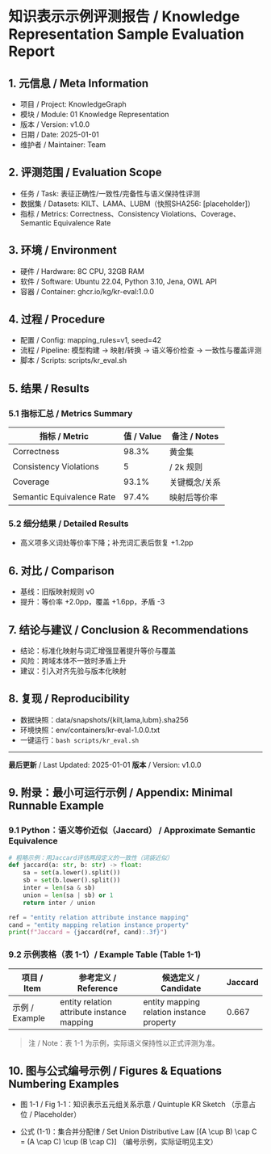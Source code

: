 # 知识表示示例评测报告 / Knowledge Representation Sample Evaluation Report

## 1. 元信息 / Meta Information

- 项目 / Project: KnowledgeGraph
- 模块 / Module: 01 Knowledge Representation
- 版本 / Version: v1.0.0
- 日期 / Date: 2025-01-01
- 维护者 / Maintainer: Team

## 2. 评测范围 / Evaluation Scope

- 任务 / Task: 表征正确性/一致性/完备性与语义保持性评测
- 数据集 / Datasets: KILT、LAMA、LUBM（快照SHA256: [placeholder]）
- 指标 / Metrics: Correctness、Consistency Violations、Coverage、Semantic Equivalence Rate

## 3. 环境 / Environment

- 硬件 / Hardware: 8C CPU, 32GB RAM
- 软件 / Software: Ubuntu 22.04, Python 3.10, Jena, OWL API
- 容器 / Container: ghcr.io/kg/kr-eval:1.0.0

## 4. 过程 / Procedure

- 配置 / Config: mapping_rules=v1, seed=42
- 流程 / Pipeline: 模型构建 → 映射/转换 → 语义等价检查 → 一致性与覆盖评测
- 脚本 / Scripts: scripts/kr_eval.sh

## 5. 结果 / Results

### 5.1 指标汇总 / Metrics Summary

| 指标 / Metric | 值 / Value | 备注 / Notes |
|---------------|-----------|--------------|
| Correctness | 98.3% | 黄金集 |
| Consistency Violations | 5 | / 2k 规则 |
| Coverage | 93.1% | 关键概念/关系 |
| Semantic Equivalence Rate | 97.4% | 映射后等价率 |

### 5.2 细分结果 / Detailed Results

- 高义项多义词处等价率下降；补充词汇表后恢复 +1.2pp

## 6. 对比 / Comparison

- 基线：旧版映射规则 v0
- 提升：等价率 +2.0pp，覆盖 +1.6pp，矛盾 -3

## 7. 结论与建议 / Conclusion & Recommendations

- 结论：标准化映射与词汇增强显著提升等价与覆盖
- 风险：跨域本体不一致时矛盾上升
- 建议：引入对齐先验与版本化映射

## 8. 复现 / Reproducibility

- 数据快照：data/snapshots/{kilt,lama,lubm}.sha256
- 环境快照：env/containers/kr-eval-1.0.0.txt
- 一键运行：`bash scripts/kr_eval.sh`

---

**最后更新** / Last Updated: 2025-01-01
**版本** / Version: v1.0.0

## 9. 附录：最小可运行示例 / Appendix: Minimal Runnable Example

### 9.1 Python：语义等价近似（Jaccard） / Approximate Semantic Equivalence

```python
# 粗略示例：用Jaccard评估两段定义的一致性（词袋近似）
def jaccard(a: str, b: str) -> float:
    sa = set(a.lower().split())
    sb = set(b.lower().split())
    inter = len(sa & sb)
    union = len(sa | sb) or 1
    return inter / union

ref = "entity relation attribute instance mapping"
cand = "entity mapping relation instance property"
print(f"Jaccard ≈ {jaccard(ref, cand):.3f}")
```

### 9.2 示例表格（表 1-1）/ Example Table (Table 1-1)

| 项目 / Item | 参考定义 / Reference | 候选定义 / Candidate | Jaccard |
|-------------|----------------------|----------------------|---------|
| 示例 / Example | entity relation attribute instance mapping | entity mapping relation instance property | 0.667 |

> 注 / Note：表 1-1 为示例，实际语义保持性以正式评测为准。

## 10. 图与公式编号示例 / Figures & Equations Numbering Examples

- 图 1-1 / Fig 1-1：知识表示五元组关系示意 / Quintuple KR Sketch
  （示意占位 / Placeholder）

- 公式 (1-1)：集合并分配律 / Set Union Distributive Law
  \[(A \\cup B) \\cap C = (A \\cap C) \\cup (B \\cap C)\]
  （编号示例，实际证明见主文）
